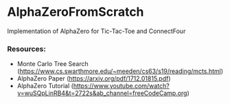 # AlphaZeroFromScratch

Implementation of AlphaZero for Tic-Tac-Toe and ConnectFour

### Resources:
- Monte Carlo Tree Search (https://www.cs.swarthmore.edu/~meeden/cs63/s19/reading/mcts.html)
- AlphaZero Paper (https://arxiv.org/pdf/1712.01815.pdf)
- AlphaZero Tutorial (https://www.youtube.com/watch?v=wuSQpLinRB4&t=2722s&ab_channel=freeCodeCamp.org)
